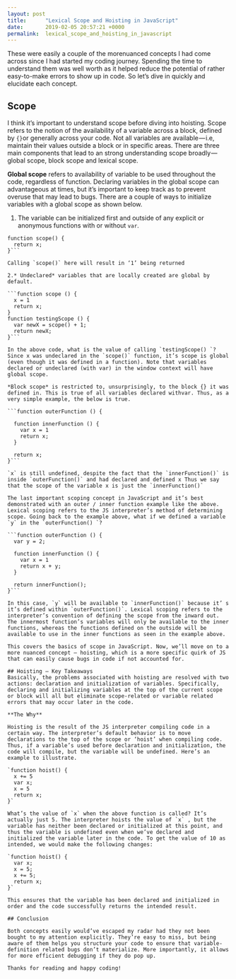 ```yaml
---
layout: post
title:      "Lexical Scope and Hoisting in JavaScript"
date:       2019-02-05 20:57:21 +0000
permalink:  lexical_scope_and_hoisting_in_javascript
---
```




These were easily a couple of the morenuanced concepts I had come across since I had started my coding journey. Spending the time to understand them was well worth as it helped reduce the potential of rather easy-to-make errors to show up in code. So let’s dive in quickly and elucidate each concept.

## Scope
I think it’s important to understand scope before diving into hoisting. Scope refers to the notion of the availability of a variable across a block, defined by `{}`or generally across your code. Not all variables are available — i.e, maintain their values outside a block or in specific areas. There are three main components that lead to an strong understanding scope broadly — global scope, block scope and lexical scope.

**Global scope** refers to availability of variable to be used throughout the code, regardless of function. Declaring variables in the global scope can advantageous at times, but it’s important to keep track as to prevent overuse that may lead to bugs. There are a couple of ways to initialize variables with a global scope as shown below.

1. The variable can be initialized first and outside of any explicit or anonymous functions with or without `var`.

```var x=1
function scope() {
  return x;
}```

Calling `scope()` here will result in ‘1’ being returned

2.* Undeclared* variables that are locally created are global by default.

```function scope () {
  x = 1
  return x;
}
function testingScope () {
  var newX = scope() + 1;
  return newX;
}```

In the above code, what is the value of calling `testingScope() `? Since x was undeclared in the `scope()` function, it’s scope is global (even though it was defined in a function). Note that variables declared or undeclared (with var) in the window context will have global scope.

*Block scope* is restricted to, unsurprisingly, to the block {} it was defined in. This is true of all variables declared withvar. Thus, as a very simple example, the below is true.

```function outerFunction () {
  
  function innerFunction () {
    var x = 1
    return x;
  }
  
  return x;
}```

`x` is still undefined, despite the fact that the `innerFunction()` is inside `outerFunction()` and had declared and defined x Thus we say that the scope of the variable x is just the `innerFunction()`

The last important scoping concept in JavaScript and it’s best demonstrated with an outer / inner function example like the above. Lexical scoping refers to the JS interpreter’s method of determining scope. Going back to the example above, what if we defined a variable `y` in the `outerFunction() `?

```function outerFunction () {
  var y = 2;
  
  function innerFunction () {
    var x = 1 
    return x + y;
  }
  
  return innerFunction();
}```

In this case, `y` will be available to `innerFunction()` because it’ s it’s defined within `outerFunction()`. Lexical scoping refers to the interpreter’s convention of defining the scope from the inward out. The innermost function’s variables will only be available to the inner functions, whereas the functions defined on the outside will be available to use in the inner functions as seen in the example above.

This covers the basics of scope in JavaScript. Now, we’ll move on to a more nuanced concept — hoisting, which is a more specific quirk of JS that can easily cause bugs in code if not accounted for.

## Hoisting — Key Takeaways
Basically, the problems associated with hoisting are resolved with two actions: declaration and initialization of variables. Specifically, declaring and initializing variables at the top of the current scope or block will all but eliminate scope-related or variable related errors that may occur later in the code.

**The Why**

Hoisting is the result of the JS interpreter compiling code in a certain way. The interpreter’s default behavior is to move declarations to the top of the scope or ‘hoist’ when compiling code. Thus, if a variable’s used before declaration and initialization, the code will compile, but the variable will be undefined. Here’s an example to illustrate.

`function hoist() {
  x += 5
  var x;
  x = 5
  return x;
}`

What’s the value of `x` when the above function is called? It’s actually just 5. The interpreter hoists the value of `x` , but the variable has neither been declared or initialized at this point, and thus the variable is undefined even when we’ve declared and initialized the variable later in the code. To get the value of 10 as intended, we would make the following changes:

`function hoist() {
  var x;
  x = 5;
  x += 5;
  return x;
}`

This ensures that the variable has been declared and initialized in order and the code successfully returns the intended result.

## Conclusion

Both concepts easily would’ve escaped my radar had they not been bought to my attention explicitly. They’re easy to miss, but being aware of them helps you structure your code to ensure that variable-definition related bugs don’t materialize. More importantly, it allows for more efficient debugging if they do pop up.

Thanks for reading and happy coding!





